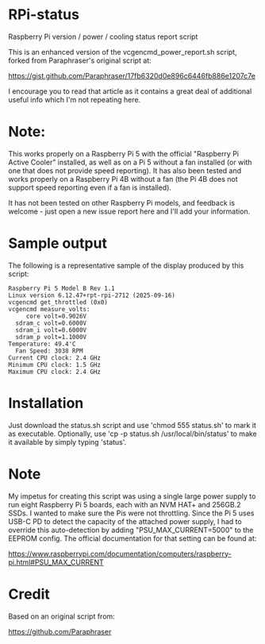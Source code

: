 # RPi-status
Raspberry Pi version / power / cooling status report script

This is an enhanced version of the vcgencmd_power_report.sh script, forked from Paraphraser's original script at:

https://gist.github.com/Paraphraser/17fb6320d0e896c6446fb886e1207c7e

I encourage you to read that article as it contains a great deal of additional useful info which I'm not repeating here.

# Note:
This works properly on a Raspberry Pi 5 with the official "Raspberry Pi Active Cooler" installed, as well as on a Pi 5 without a fan installed (or with one that does not provide speed reporting). It has also been tested and works properly on a Raspberry Pi 4B without a fan (the Pi 4B does not support speed reporting even if a fan is installed).

It has not been tested on other Raspberry Pi models, and feedback is welcome - just open a new issue report here and I'll add your information.

# Sample output
The following is a representative sample of the display produced by this script:
```
Raspberry Pi 5 Model B Rev 1.1
Linux version 6.12.47+rpt-rpi-2712 (2025-09-16)
vcgencmd get_throttled (0x0)
vcgencmd measure_volts:
     core volt=0.9026V
  sdram_c volt=0.6000V
  sdram_i volt=0.6000V
  sdram_p volt=1.1000V
Temperature: 49.4'C
  Fan Speed: 3038 RPM
Current CPU clock: 2.4 GHz
Minimum CPU clock: 1.5 GHz
Maximum CPU clock: 2.4 GHz
```
# Installation
Just download the status.sh script and use 'chmod 555 status.sh' to mark it as executable. Optionally, use 'cp -p status.sh /usr/local/bin/status' to make it available by simply typing 'status'.

# Note
My impetus for creating this script was using a single large power supply to run eight Raspberry Pi 5 boards, each with an NVM HAT+ and 256GB.2 SSDs. I wanted to make sure the Pis were not throttling. Since the Pi 5 uses USB-C PD to detect the capacity of the attached power supply, I had to override this auto-detection by adding "PSU_MAX_CURRENT=5000" to the EEPROM config. The official documentation for that setting can be found at:

https://www.raspberrypi.com/documentation/computers/raspberry-pi.html#PSU_MAX_CURRENT

# Credit
Based on an original script from: 

https://github.com/Paraphraser
